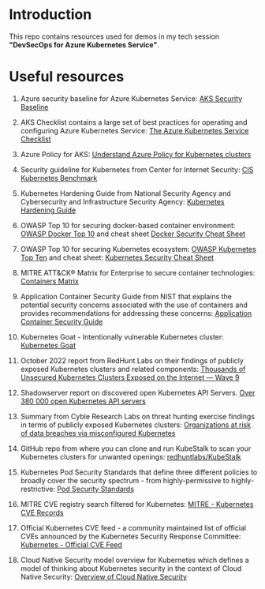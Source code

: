 # Introduction

This repo contains resources used for demos in my tech session **"DevSecOps for Azure Kubernetes Service"**.

# Useful resources

1. Azure security baseline for Azure Kubernetes Service: [AKS Security Baseline](https://docs.microsoft.com/en-us/security/benchmark/azure/baselines/aks-security-baseline)

2. AKS Checklist contains a large set of best practices for operating and configuring Azure Kubernetes Service: [The Azure Kubernetes Service Checklist](https://www.the-aks-checklist.com/) 

3. Azure Policy for AKS: [Understand Azure Policy for Kubernetes clusters](https://learn.microsoft.com/en-us/azure/governance/policy/concepts/policy-for-kubernetes)

4. Security guideline for Kubernetes from Center for Internet Security: [CIS Kubernetes Benchmark](https://www.cisecurity.org/benchmark/kubernetes)

5. Kubernetes Hardening Guide from National Security Agency and Cybersecurity and Infrastructure Security Agency: [Kubernetes Hardening Guide](https://media.defense.gov/2022/Aug/29/2003066362/-1/-1/0/CTR_KUBERNETES_HARDENING_GUIDANCE_1.2_20220829.PDF)

6. OWASP Top 10 for securing docker-based container environment: [OWASP Docker Top 10](https://owasp.org/www-project-docker-top-10/) and cheat sheet [Docker Security Cheat Sheet](https://cheatsheetseries.owasp.org/cheatsheets/Docker_Security_Cheat_Sheet.html)

7. OWASP Top 10 for securing Kubernetes ecosystem: [OWASP Kubernetes Top Ten](https://owasp.org/www-project-kubernetes-top-ten/) and cheat sheet: [Kubernetes Security Cheat Sheet](https://cheatsheetseries.owasp.org/cheatsheets/Kubernetes_Security_Cheat_Sheet.html)

8. MITRE ATT&CK® Matrix for Enterprise to secure container technologies: [Containers Matrix](https://attack.mitre.org/matrices/enterprise/containers/)

9. Application Container Security Guide from NIST that explains the potential security concerns associated with the use of containers and provides recommendations for addressing these concerns: [Application Container Security Guide](https://csrc.nist.gov/publications/detail/sp/800-190/final)

10. Kubernetes Goat - Intentionally vulnerable Kubernetes cluster: [Kubernetes Goat](https://madhuakula.com/kubernetes-goat)

11. October 2022 report from RedHunt Labs on their findings of publicly exposed Kubernetes clusters and related components: [Thousands of Unsecured Kubernetes Clusters Exposed on the Internet — Wave 9](https://redhuntlabs.com/blog/unsecured-kubernetes-clusters-exposed.html)

12. Shadowserver report on discovered open Kubernetes API Servers. [Over 380 000 open Kubernetes API servers](https://www.shadowserver.org/news/over-380-000-open-kubernetes-api-servers)

13. Summary from Cyble Research Labs on threat hunting exercise findings in terms of publicly exposed Kubernetes clusters: [Organizations at risk of data breaches via misconfigured Kubernetes](https://blog.cyble.com/2022/06/27/exposed-kubernetes-clusters/)

14. GitHub repo from where you can clone and run KubeStalk to scan your Kubernetes clusters for unwanted openings: [redhuntlabs/KubeStalk](https://github.com/redhuntlabs/kubestalk)

15. Kubernetes Pod Security Standards that define three different policies to broadly cover the security spectrum - from highly-permissive to highly-restrictive: [Pod Security Standards](https://kubernetes.io/docs/concepts/security/pod-security-standards/)

16. MITRE CVE registry search filtered for Kubernetes: [MITRE - Kubernetes CVE Records](https://cve.mitre.org/cgi-bin/cvekey.cgi?keyword=kubernetes)

17. Official Kubernetes CVE feed - a community maintained list of official CVEs announced by the Kubernetes Security Response Committee: [Kubernetes - Official CVE Feed](https://kubernetes.io/docs/reference/issues-security/official-cve-feed/)

18. Cloud Native Security model overview for Kubernetes which defines a model of thinking about Kubernetes security in the context of Cloud Native Security: [Overview of Cloud Native Security](https://kubernetes.io/docs/concepts/security/overview/)